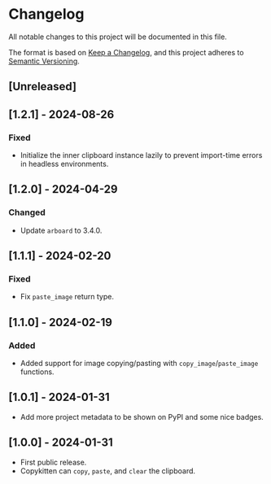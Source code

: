 # Changelog
All notable changes to this project will be documented in this file.

The format is based on [Keep a Changelog](https://keepachangelog.com/en/1.0.0/),
and this project adheres to [Semantic Versioning](https://semver.org/spec/v2.0.0.html).

## [Unreleased]

## [1.2.1] - 2024-08-26
### Fixed
- Initialize the inner clipboard instance lazily to prevent import-time errors in headless environments.

## [1.2.0] - 2024-04-29
### Changed
- Update `arboard` to 3.4.0.

## [1.1.1] - 2024-02-20
### Fixed
- Fix `paste_image` return type.

## [1.1.0] - 2024-02-19
### Added
- Added support for image copying/pasting with `copy_image`/`paste_image` functions.

## [1.0.1] - 2024-01-31
- Add more project metadata to be shown on PyPI and some nice badges.

## [1.0.0] - 2024-01-31
- First public release.
- Copykitten can `copy`, `paste`, and `clear` the clipboard.
